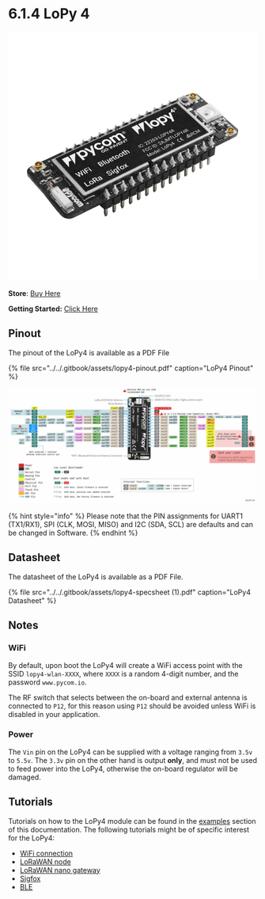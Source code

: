 # 6.1.4 LoPy 4

![](../../.gitbook/assets/lopy4%20%281%29.png)

**Store**: [Buy Here](http://www.pycom.io/lopy4)

**Getting Started:** [Click Here](https://docs.pycom.io/chapter/gettingstarted/connection/lopy4.html)

## Pinout

The pinout of the LoPy4 is available as a PDF File

{% file src="../../.gitbook/assets/lopy4-pinout.pdf" caption="LoPy4 Pinout" %}

![](../../.gitbook/assets/lopy4-pinout.png)

{% hint style="info" %}
Please note that the PIN assignments for UART1 \(TX1/RX1\), SPI \(CLK, MOSI, MISO\) and I2C \(SDA, SCL\) are defaults and can be changed in Software.
{% endhint %}

## Datasheet

The datasheet of the LoPy4 is available as a PDF File.

{% file src="../../.gitbook/assets/lopy4-specsheet \(1\).pdf" caption="LoPy4 Datasheet" %}

## Notes

### WiFi

By default, upon boot the LoPy4 will create a WiFi access point with the SSID `lopy4-wlan-XXXX`, where `XXXX` is a random 4-digit number, and the password `www.pycom.io`.

The RF switch that selects between the on-board and external antenna is connected to `P12`, for this reason using `P12` should be avoided unless WiFi is disabled in your application.

### Power

The `Vin` pin on the LoPy4 can be supplied with a voltage ranging from `3.5v` to `5.5v`. The `3.3v` pin on the other hand is output **only**, and must not be used to feed power into the LoPy4, otherwise the on-board regulator will be damaged.

## Tutorials

Tutorials on how to the LoPy4 module can be found in the [examples](../../tutorials-and-examples/tutorials.md) section of this documentation. The following tutorials might be of specific interest for the LoPy4:

* [WiFi connection](../../tutorials-and-examples/all/wlan.md)
* [LoRaWAN node](../../tutorials-and-examples/lora/lorawan-abp.md)
* [LoRaWAN nano gateway](../../tutorials-and-examples/lora/lorawan-nano-gateway.md)
* [Sigfox](../../tutorials-and-examples/sigfox.md)
* [BLE](../../tutorials-and-examples/all/ble.md)

